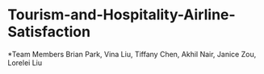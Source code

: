 # Tourism-and-Hospitality-Airline-Satisfaction
*Team Members
Brian Park, Vina Liu, Tiffany Chen, Akhil Nair, Janice Zou, Lorelei Liu
